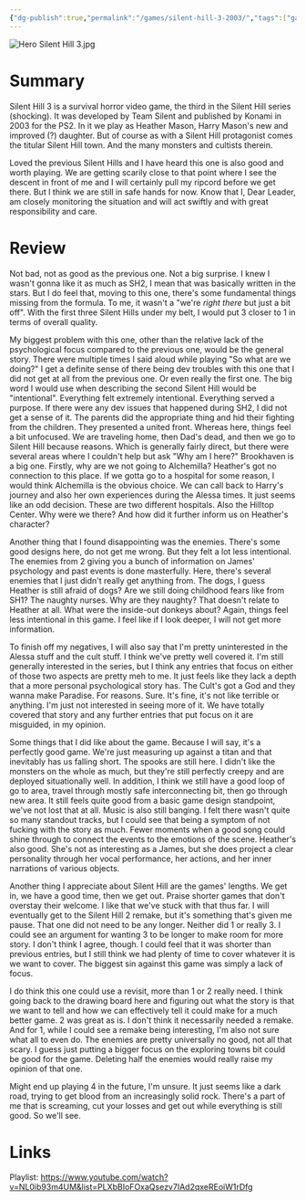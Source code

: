 ```yaml
---
{"dg-publish":true,"permalink":"/games/silent-hill-3-2003/","tags":["games","LP"],"created":"2025-02-16","updated":"2025-06-03"}
---
```



![Hero Silent Hill 3.jpg](/img/user/Attachments/Hero%20Silent%20Hill%203.jpg)

# Summary

Silent Hill 3 is a survival horror video game, the third in the Silent Hill series (shocking). It was developed by Team Silent and published by Konami in 2003 for the PS2. In it we play as Heather Mason, Harry Mason's new and improved (?) daughter. But of course as with a Silent Hill protagonist comes the titular Silent Hill town. And the many monsters and cultists therein.

Loved the previous Silent Hills and I have heard this one is also good and worth playing. We are getting scarily close to that point where I see the descent in front of me and I will certainly pull my ripcord before we get there. But I think we are still in safe hands for now. Know that I, Dear Leader, am closely monitoring the situation and will act swiftly and with great responsibility and care.

# Review

Not bad, not as good as the previous one. Not a big surprise. I knew I wasn't gonna like it as much as SH2, I mean that was basically written in the stars. But I do feel that, moving to this one, there's some fundamental things missing from the formula. To me, it wasn't a "we're *right there* but just a bit off". With the first three Silent Hills under my belt, I would put 3 closer to 1 in terms of overall quality.

My biggest problem with this one, other than the relative lack of the psychological focus compared to the previous one, would be the general story. There were multiple times I said aloud while playing "So what are we doing?" I get a definite sense of there being dev troubles with this one that I did not get at all from the previous one. Or even really the first one. The big word I would use when describing the second Silent Hill would be "intentional". Everything felt extremely intentional. Everything served a purpose. If there were any dev issues that happened during SH2, I did not get a sense of it. The parents did the appropriate thing and hid their fighting from the children. They presented a united front. Whereas here, things feel a bit unfocused. We are traveling home, then Dad's dead, and then we go to Silent Hill because reasons. Which is generally fairly direct, but there were several areas where I couldn't help but ask "Why am I here?" Brookhaven is a big one. Firstly, why are we not going to Alchemilla? Heather's got no connection to this place. If we gotta go to a hospital for some reason, I would think Alchemilla is the obvious choice. We can call back to Harry's journey and also her own experiences during the Alessa times. It just seems like an odd decision. These are two different hospitals. Also the Hilltop Center. Why were we there? And how did it further inform us on Heather's character?

Another thing that I found disappointing was the enemies. There's some good designs here, do not get me wrong. But they felt a lot less intentional. The enemies from 2 giving you a bunch of information on James' psychology and past events is done masterfully. Here, there's several enemies that I just didn't really get anything from. The dogs, I guess Heather is still afraid of dogs? Are we still doing childhood fears like from SH1? The naughty nurses. Why are they naughty? That doesn't relate to Heather at all. What were the inside-out donkeys about? Again, things feel less intentional in this game. I feel like if I look deeper, I will not get more information.

To finish off my negatives, I will also say that I'm pretty uninterested in the Alessa stuff and the cult stuff. I think we've pretty well covered it. I'm still generally interested in the series, but I think any entries that focus on either of those two aspects are pretty meh to me. It just feels like they lack a depth that a more personal psychological story has. The Cult's got a God and they wanna make Paradise. For reasons. Sure. It's fine, it's not like terrible or anything. I'm just not interested in seeing more of it. We have totally covered that story and any further entries that put focus on it are misguided, in my opinion.

Some things that I did like about the game. Because I will say, it's a perfectly good game. We're just measuring up against a titan and that inevitably has us falling short. The spooks are still here. I didn't like the monsters on the whole as much, but they're still perfectly creepy and are deployed situationally well. In addition, I think we still have a good loop of go to area, travel through mostly safe interconnecting bit, then go through new area. It still feels quite good from a basic game design standpoint, we've not lost that at all. Music is also still banging. I felt there wasn't quite so many standout tracks, but I could see that being a symptom of not fucking with the story as much. Fewer moments when a good song could shine through to connect the events to the emotions of the scene. Heather's also good. She's not as interesting as a James, but she does project a clear personality through her vocal performance, her actions, and her inner narrations of various objects.

Another thing I appreciate about Silent Hill are the games' lengths. We get in, we have a good time, then we get out. Praise shorter games that don't overstay their welcome. I like that we've stuck with that thus far. I will eventually get to the Silent Hill 2 remake, but it's something that's given me pause. That one did not need to be any longer. Neither did 1 or really 3. I could see an argument for wanting 3 to be longer to make room for more story. I don't think I agree, though. I could feel that it was shorter than previous entries, but I still think we had plenty of time to cover whatever it is we want to cover. The biggest sin against this game was simply a lack of focus.

I do think this one could use a revisit, more than 1 or 2 really need. I think going back to the drawing board here and figuring out what the story is that we want to tell and how we can effectively tell it could make for a much better game. 2 was great as is. I don't think it necessarily needed a remake. And for 1, while I could see a remake being interesting, I'm also not sure what all to even do. The enemies are pretty universally no good, not all that scary. I guess just putting a bigger focus on the exploring towns bit could be good for the game. Deleting half the enemies would really raise my opinion of that one.

Might end up playing 4 in the future, I'm unsure. It just seems like a dark road, trying to get blood from an increasingly solid rock. There's a part of me that is screaming, cut your losses and get out while everything is still good. So we'll see.

# Links

Playlist: https://www.youtube.com/watch?v=NL0ib93m4UM&list=PLXbBIoFOxaQsezv7IAd2qxeREoiW1rDfg
